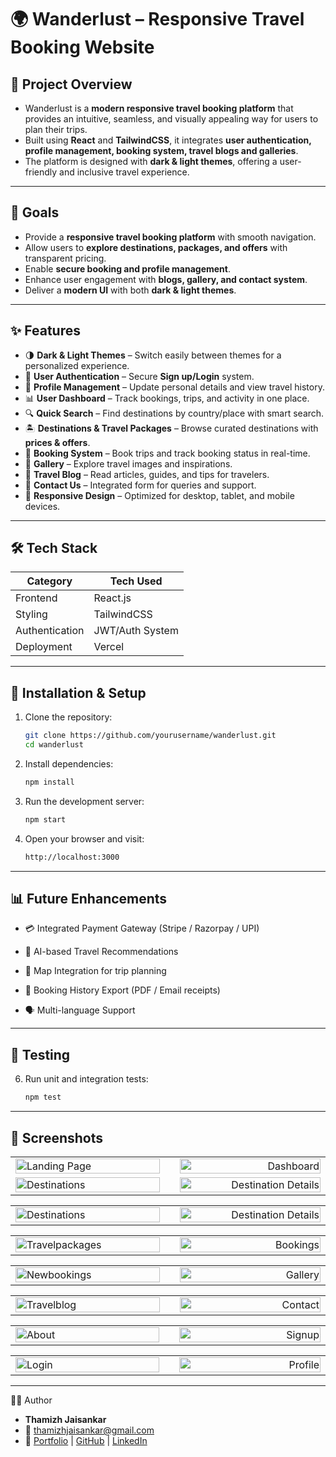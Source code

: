 # 🌍 Wanderlust – Responsive Travel Booking Website  

## 📖 Project Overview 
- Wanderlust is a **modern responsive travel booking platform** that provides an intuitive, seamless, and visually appealing way for users to plan their trips.
- Built using **React** and **TailwindCSS**, it integrates **user authentication, profile management, booking system, travel blogs and galleries**.  
- The platform is designed with **dark & light themes**, offering a user-friendly and inclusive travel experience.    

---

## 🎯 Goals  
- Provide a **responsive travel booking platform** with smooth navigation.  
- Allow users to **explore destinations, packages, and offers** with transparent pricing.  
- Enable **secure booking and profile management**.  
- Enhance user engagement with **blogs, gallery, and contact system**.  
- Deliver a **modern UI** with both **dark & light themes**.  

---

## ✨ Features  

- 🌗 **Dark & Light Themes** – Switch easily between themes for a personalized experience.  
- 👤 **User Authentication** – Secure **Sign up/Login** system.  
- 📝 **Profile Management** – Update personal details and view travel history.  
- 📊 **User Dashboard** – Track bookings, trips, and activity in one place.  
- 🔍 **Quick Search** – Find destinations by country/place with smart search.  
- 🏝️ **Destinations & Travel Packages** – Browse curated destinations with **prices & offers**.  
- 🧾 **Booking System** – Book trips and track booking status in real-time.  
- 📸 **Gallery** – Explore travel images and inspirations.  
- 📰 **Travel Blog** – Read articles, guides, and tips for travelers.  
- 📩 **Contact Us** – Integrated form for queries and support.  
- 📱 **Responsive Design** – Optimized for desktop, tablet, and mobile devices.  

---

## 🛠️ Tech Stack  

| Category         | Tech Used          |  
|------------------|--------------------|  
| Frontend         | React.js           |  
| Styling          | TailwindCSS        |  
| Authentication   | JWT/Auth System    |  
| Deployment       | Vercel   |  

---

## 🚀 Installation & Setup  

1. Clone the repository:
   ```bash
   git clone https://github.com/yourusername/wanderlust.git
   cd wanderlust
3. Install dependencies:
   ```bash
   npm install

4. Run the development server:
   ```bash
   npm start

5. Open your browser and visit:
   ```bash
   http://localhost:3000

---

## 📊 Future Enhancements

- 💳 Integrated Payment Gateway (Stripe / Razorpay / UPI)

- 🤖 AI-based Travel Recommendations

- 📍 Map Integration for trip planning

- 🛫 Booking History Export (PDF / Email receipts)

- 🗣️ Multi-language Support

---

## 🧪 Testing
6. Run unit and integration tests:
   ```bash
   npm test 

---

## 📸 Screenshots

<table width="100%">
  <tr>
    <td align="left" width="50%">
      <img src="src/assets/landingpage.png" alt="Landing Page" width="100%">
    </td>
    <td width="1%"></td> <!-- gap -->
    <td align="right" width="50%">
      <img src="src/assets/Dashboard.png" alt="Dashboard" width="100%">
    </td>
  </tr>
    <tr>
    <td align="left" width="50%">
      <img src="src/assets/Destinations.png" alt="Destinations" width="100%">
    </td>
    <td width="1%"></td> <!-- gap -->
    <td align="right" width="50%">
      <img src="src/assets/Detailsofdest.png" alt="Destination Details" width="100%">
    </td>
  </tr>
</table>

<!-- Row 2 -->
<table width="100%">
  <tr>
    <td align="left" width="50%">
      <img src="src/assets/Destinations.png" alt="Destinations" width="100%">
    </td>
    <td width="1%"></td> <!-- gap -->
    <td align="right" width="50%">
      <img src="src/assets/Detailsofdest.png" alt="Destination Details" width="100%">
    </td>
  </tr>
</table>

<table width="100%">
  <tr>
    <td align="left" width="50%">
      <img src="src/assets/Travelpackages.png" alt="Travelpackages" width="100%">
    </td>
    <td width="1%"></td> <!-- gap -->
    <td align="right" width="50%">
      <img src="src/assets/Bookings.png" alt="Bookings" width="100%">
    </td>
  </tr>
</table>

<table width="100%">
  <tr>
    <td align="left" width="50%">
      <img src="src/assets/Newbookings.png" alt="Newbookings" width="100%">
    </td>
    <td width="1%"></td> <!-- gap -->
    <td align="right" width="50%">
      <img src="src/assets/Gallery.png" alt="Gallery" width="100%">
    </td>
  </tr>
</table>

<table width="100%">
  <tr>
    <td align="left" width="50%">
      <img src="src/assets/Travelblog.png" alt="Travelblog" width="100%">
    </td>
    <td width="1%"></td> <!-- gap -->
    <td align="right" width="50%">
      <img src="src/assets/Contact.png" alt="Contact" width="100%">
    </td>
  </tr>
</table>

<table width="100%">
  <tr>
    <td align="left" width="50%">
      <img src="src/assets/About.png" alt="About" width="100%">
    </td>
    <td width="1%"></td> <!-- gap -->
    <td align="right" width="50%">
      <img src="src/assets/Signup.png" alt="Signup" width="100%">
    </td>
  </tr>
</table>

<table width="100%">
  <tr>
    <td align="left" width="50%">
      <img src="src/assets/Login.png" alt="Login" width="100%">
    </td>
    <td width="1%"></td> <!-- gap -->
    <td align="right" width="50%">
      <img src="src/assets/Profile.png" alt="Profile" width="100%">
    </td>
  </tr>
</table>


---

👨‍💻 Author
- **Thamizh Jaisankar**
- 📧 [thamizhjaisankar@gmail.com](mailto:thamizhjaisankar@gmail.com)
- 🔗 [Portfolio](https://portfolio-fawn-beta-24.vercel.app/) | [GitHub](https://github.com/Thamizhjaisankar-git) | [LinkedIn](https://www.linkedin.com/in/thamizhjaisankar)




